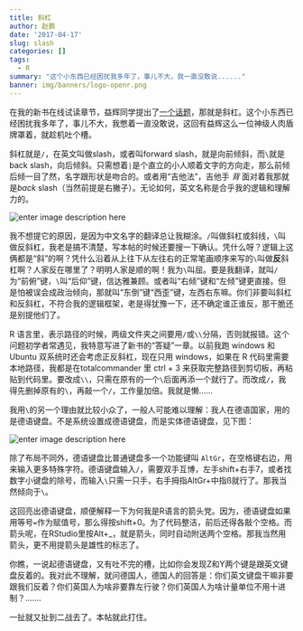 ```yaml
---
title: 斜杠
author: 赵鹏
date: '2017-04-17'
slug: slash
categories: []
tags: 
  - R
summary: "这个小东西已经困扰我多年了，事儿不大，我一直没敢说......"
banner: img/banners/logo-openr.png
---
```


在我的新书在线试读章节，益辉同学提出了[一个话题](http://dapengde.com/xuer/post/2017-04-15_blogdown/#comment-3258130059)，那就是斜杠。这个小东西已经困扰我多年了，事儿不大，我憋着一直没敢说，这回有益辉这么一位神级人肉盾牌罩着，就趁机吐个槽。

<!--more-->

斜杠就是`/`，在英文叫做slash，或者叫forward slash，就是向前倾斜，而`\`就是back slash，向后倾斜。只需想着`|`是个直立的小人顺着文字的方向走，那么前倾
后倾一目了然，名字跟形状是吻合的。或者用“吉他法”，吉他手 *背* 面对着我那就是*back* slash（当然前提是右撇子）。无论如何，英文名称是合乎我的逻辑和理解力的。

![enter image description here](https://pbs.twimg.com/media/CvOSYNzVMAAgXh_.jpg)

我不想提它的原因，是因为中文名字的翻译总让我糊涂。`/`叫做斜杠或斜线，`\`叫做反斜杠，我老是搞不清楚，写本帖的时候还要搜一下确认。凭什么呀？逻辑上这俩都是“斜”的啊？凭什么沿着从上往下从左往右的正常笔画顺序来写的`\`叫做**反**斜杠啊？人家反在哪里了？明明人家是顺的啊！我为`\`叫屈。要是我翻译，就叫`/`为“前俯”键，`\`叫“后仰”键，信达雅兼顾。或者叫“右倾”键和“左倾”键更直接。但是怕被误会成政治倾向，那就叫“东倒”键“西歪”键，左西右东嘛。你们非要叫斜杠和反斜杠，不符合我的逻辑框架，老是得犹豫一下，还不确定谁正谁反，那干脆还是别提他们了。

R 语言里，表示路径的时候，两级文件夹之间要用`/`或`\\`分隔，否则就报错。这个问题初学者常遇见，我特意写进了新书的“答疑”一章。以前我跑 windows 和 Ubuntu 双系统时还会考虑正反斜杠，现在只用 windows，如果在 R 代码里需要本地路径，我都是在totalcommander 里 ctrl + 3 来获取完整路径到剪切板，再粘贴到代码里。要改成`\\`，只需在原有的一个`\`后面再添一个就行了。而改成`/`，我得先删掉原有的`\`，再敲一个`/`，工作量加倍。我就是懒......

我用`\`的另一个理由就比较小众了，一般人可能难以理解：我人在德语国家，用的是德语键盘。不是系统设置成德语键盘，而是实体德语键盘，见下图：

![enter image description here](http://www.smartkeyboardsolutions.com/images/KB_50029UB_German_zoom.jpg)

除了布局不同外，德语键盘比普通键盘多一个功能键叫 `AltGr`，在空格键右边，用来输入更多特殊字符。德语键盘输入`/`，需要双手互博，左手shift+右手7，或者找数字小键盘的除号，而输入`\`只需一只手，右手拇指AltGr+中指ß就行了。那我当然倾向于`\`。

这回亮出德语键盘，顺便解释一下为何我是R语言的箭头党。因为，德语键盘如果用等号`=`作为赋值号，那么得按shift+0。为了代码整洁，前后还得各敲个空格。而箭头呢，在RStudio里按Alt+_，就是箭头，同时自动附送两个空格。那我当然用箭头，更不用提箭头是雄性的标志了。

你瞧，一说起德语键盘，又有吐不完的槽，比如你会发现Z和Y两个键是跟英文键盘反着的。我对此不理解，就问德国人，德国人的回答是：你们英文键盘干嘛非要跟我们反着？你们英国人为啥非要靠左行驶？你们英国人为啥计量单位不用十进制？.......

一扯就又扯到二战去了。本帖就此打住。
